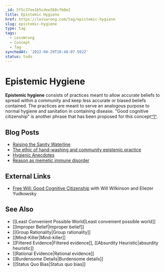 ```yaml
---
_id: 5f5c37ee1b5cdee568cfb0e2
title: Epistemic Hygiene
href: https://lesswrong.com/tag/epistemic-hygiene
slug: epistemic-hygiene
type: tag
tags:
  - LessWrong
  - Concept
  - Tag
synchedAt: '2022-08-29T10:48:07.562Z'
status: todo
---
```


# Epistemic Hygiene

**Epistemic hygiene** consists of practices meant to allow accurate beliefs to spread within a community and keep less accurate or biased beliefs contained. The practices are meant to serve an analogous purpose to normal hygiene and sanitation in containing disease. "Good cognitive citizenship" is another phrase that has been proposed for this concept[^1^](#fn1).

## Blog Posts

- [Raising the Sanity Waterline](http://lesswrong.com/lw/1e/raising_the_sanity_waterline/)
- [The ethic of hand-washing and community epistemic practice](http://lesswrong.com/lw/u/the_ethic_of_handwashing_and_community_epistemic/)
- [Hygienic Anecdotes](http://lesswrong.com/lw/6a/hygienic_anecdotes/)
- [Reason as memetic immune disorder](http://lesswrong.com/lw/18b/reason_as_memetic_immune_disorder/)

## External Links

- [Free Will: Good Cognitive Citizenship](http://bloggingheads.tv/diavlogs/17359) with Will Wilkinson and Eliezer Yudkowsky

## See Also

- [[Least Convenient Possible World|Least convenient possible world]]
- [[Improper Belief|Improper belief]]
- [[Group Rationality|Group rationality]]
- [[Mind-Killer|Mind-killer]]
- [[Filtered Evidence|Filtered evidence]], [[Absurdity Heuristic|absurdity heuristic]]
- [[Rational Evidence|Rational evidence]]
- [[Burdensome Details|Burdensome details]]
- [[Status Quo Bias|Status quo bias]]
